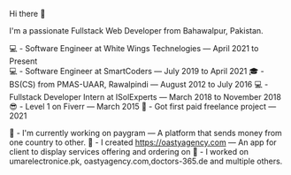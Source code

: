 Hi there 👋

I'm a passionate Fullstack Web Developer from Bahawalpur, Pakistan.

💻 - Software Engineer at White Wings Technelogies — April 2021 to Present<br/>
💻 - Software Engineer at SmartCoders — July 2019 to April 2021
🎓 - BS(CS) from PMAS-UAAR, Rawalpindi — August 2012 to July 2016
💻 - Fullstack Developer Intern at ISolExperts — March 2018 to November 2018
😎 - Level 1 on Fiverr — March 2015
🧭 - Got first paid freelance project — 2021

🔭 - I'm currently working on paygram — A platform that sends money from one country to other.
💱 - I created https://oastyagency.com — An app for client to display services offering and ordering on 
👷‍ - I worked on umarelectronice.pk, oastyagency.com,doctors-365.de and multiple others.
